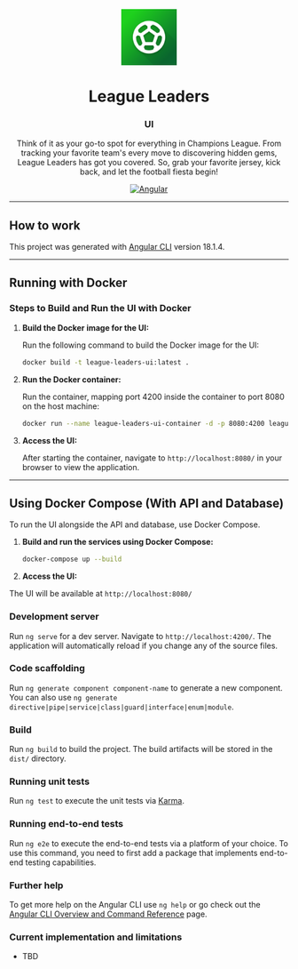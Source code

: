 <div align="center" text-align="center" width="100%">
    <img src="/ui/.artifacts/icon.png" alt="League Leaders" align="center" width="20%">
</div>
<div align="center">
  <h1>League Leaders</h1>
  <h3>UI</h3>
</div>
<div align="center">
  <p>
  Think of it as your go-to spot for everything in Champions League. From tracking your favorite team's every move to discovering hidden gems, League Leaders has got you covered. So, grab your favorite jersey, kick back, and let the football fiesta begin! 
  </p>

<a href="">![Angular](https://img.shields.io/badge/Angular-18-red?style=flat)</a>

</div>

---

## How to work

This project was generated with [Angular CLI](https://github.com/angular/angular-cli) version 18.1.4.

---

## Running with Docker

### Steps to Build and Run the UI with Docker

1. **Build the Docker image for the UI:**

   Run the following command to build the Docker image for the UI:

   ```bash
   docker build -t league-leaders-ui:latest .

   ```

2. **Run the Docker container:**

   Run the container, mapping port 4200 inside the container to port 8080 on the host machine:

   ```bash
   docker run --name league-leaders-ui-container -d -p 8080:4200 league-leaders-ui:latest

   ```

3. **Access the UI:**

   After starting the container, navigate to `http://localhost:8080/` in your browser to view the application.

---

## Using Docker Compose (With API and Database)

To run the UI alongside the API and database, use Docker Compose.

1. **Build and run the services using Docker Compose:**

   ```bash
   docker-compose up --build
   ```

2. **Access the UI:**

The UI will be available at `http://localhost:8080/`

### Development server

Run `ng serve` for a dev server. Navigate to `http://localhost:4200/`. The application will automatically reload if you change any of the source files.

### Code scaffolding

Run `ng generate component component-name` to generate a new component. You can also use `ng generate directive|pipe|service|class|guard|interface|enum|module`.

### Build

Run `ng build` to build the project. The build artifacts will be stored in the `dist/` directory.

### Running unit tests

Run `ng test` to execute the unit tests via [Karma](https://karma-runner.github.io).

### Running end-to-end tests

Run `ng e2e` to execute the end-to-end tests via a platform of your choice. To use this command, you need to first add a package that implements end-to-end testing capabilities.

### Further help

To get more help on the Angular CLI use `ng help` or go check out the [Angular CLI Overview and Command Reference](https://angular.dev/tools/cli) page.

### Current implementation and limitations

- TBD
